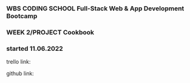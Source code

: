 ### WBS CODING SCHOOL Full-Stack Web & App Development Bootcamp
### WEEK 2/PROJECT Cookbook


 ### started 11.06.2022  

trello link: <!--  https://trello.com/b/fUgeLbEe/tajam -->
 
github link: <!--  https://github.com/onureredo/tajam -->




